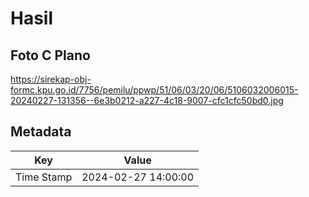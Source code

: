 # Hasil

## Foto C Plano

https://sirekap-obj-formc.kpu.go.id/7756/pemilu/ppwp/51/06/03/20/06/5106032006015-20240227-131356--6e3b0212-a227-4c18-9007-cfc1cfc50bd0.jpg


## Metadata

| Key        | Value               |
| ---------- | ------------------- |
| Time Stamp | 2024-02-27 14:00:00 |



